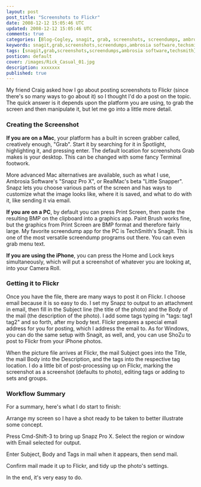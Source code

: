 ```yaml
---           
layout: post
post_title: "Screenshots to Flickr"
date: 2008-12-12 15:05:46 UTC
updated: 2008-12-12 15:05:46 UTC
comments: true
categories: [Blog-Cogley, snagit, grab, screenshots, screendumps, ambrosia software, techsmith]
keywords: snagit,grab,screenshots,screendumps,ambrosia software,techsmith
tags: [snagit,grab,screenshots,screendumps,ambrosia software,techsmith]
posticon: default
cover: /images/Rick_Casual_01.jpg
description: xxxxxxx
published: true
---
```

 

[](http://www.flickr.com/photos/81796435@N00/3096904847 "View 'Google Labs Adds Task List' on Flickr.com")My friend Craig asked how I go about posting screenshots to Flickr (since there's so many ways to go about it) so I thought I'd do a post on the topic. The quick answer is it depends upon the platform you are using, to grab the screen and then manipulate it, but let me go into a little more detail. 


### Creating the Screenshot



**If you are on a Mac**, your platform has a built in screen grabber called, creatively enough, "Grab". Start it by searching for it in Spotlight, highlighting it, and pressing enter. The default location for screenshots Grab makes is your desktop. This can be changed with some fancy Terminal footwork. 


More advanced Mac alternatives are available, such as what I use, Ambrosia Software's "Snapz Pro X", or RealMac's beta "Little Snapper". Snapz lets you choose various parts of the screen and has ways to customize what the image looks like, where it is saved, and what to do with it, like sending it via email. 


**If you are on a PC**, by default you can press Print Screen, then paste the resulting BMP on the clipboard into a graphics app. Paint Brush works fine, but the graphics from Print Screen are BMP format and therefore fairly large. My favorite screendump app for the PC is TechSmith's SnagIt. This is one of the most versatile screendump programs out there. You can even grab menu text. 


**If you are using the iPhone**, you can press the Home and Lock keys simultaneously, which will put a screenshot of whatever you are looking at, into your Camera Roll. 


### Getting it to Flickr



Once you have the file, there are many ways to post it on Flickr. I choose email because it is so easy to do. I set my Snapz to output to an attachment in email, then fill in the Subject line (the title of the photo) and the Body of the mail (the description of the photo). I add some tags typing in "tags: tag1 tag2" and so forth, after my body text. Flickr prepares a special email address for you for posting, which I address the email to. As for Windows, you can do the same setup with Snagit, as well, and, you can use ShoZu to post to Flickr from your iPhone photos. 


When the picture file arrives at Flickr, the mail Subject goes into the Title, the mail Body into the Description, and the tags into the respective tag location. I do a little bit of post-processing up on Flickr, marking the screenshot as a screenshot (defaults to photo), editing tags or adding to sets and groups. 


### Workflow Summary



For a summary, here's what I do start to finish: 





Arrange my screen so I have a shot ready to be taken to better illustrate some concept. 


Press Cmd-Shift-3 to bring up Snapz Pro X. Select the region or window with Email selected for output.


Enter Subject, Body and Tags in mail when it appears, then send mail.


Confirm mail made it up to Flickr, and tidy up the photo's settings.





In the end, it's very easy to do. 

